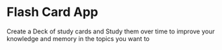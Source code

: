 # Flash Card App
Create a Deck of study cards and Study them over time to improve your knowledge and memory in the topics you want to

